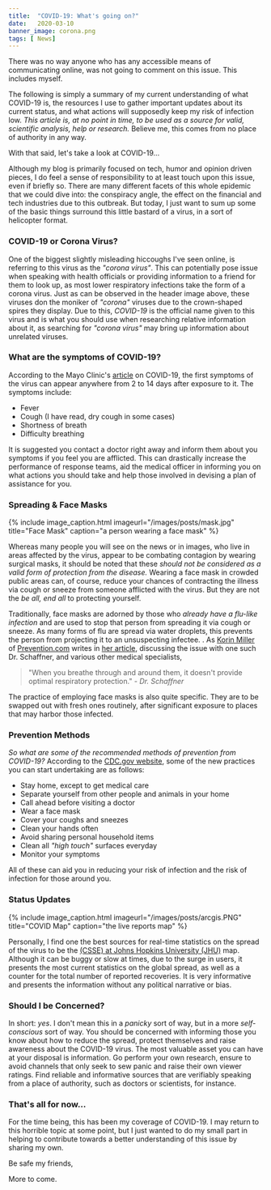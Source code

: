 ```yaml
---
title:  "COVID-19: What's going on?"
date:   2020-03-10
banner_image: corona.png
tags: [ News]
---
```


There was no way anyone who has any accessible means of communicating online, was not going to comment on this issue. This includes myself. 

The following is simply a summary of my current understanding of what COVID-19 is, the resources I use to gather important updates about its current status, and what actions will supposedly keep my risk of infection low. *This article is, at no point in time, to be used as a source for valid, scientific analysis, help or research.* Believe me, this comes from no place of authority in any way.

With that said, let's take a look at COVID-19…

<!--more-->

Although my blog is primarily focused on tech, humor and opinion driven pieces, I do feel a sense of responsibility to at least touch upon this issue, even if briefly so. There are many different facets of this whole epidemic that we could dive into: the conspiracy angle, the effect on the financial and tech industries due to this outbreak. But today, I just want to sum up some of the basic things surround this little bastard of a virus, in a sort of helicopter format. 





### COVID-19 or Corona Virus?

One of the biggest slightly misleading hiccoughs I've seen online, is referring to this virus as the _"corona virus"_. This can potentially pose issue when speaking with health officials or providing information to a friend for them to look up, as most lower respiratory infections take the form of a corona virus. Just as can be observed in the header image above, these viruses don the moniker of _"corona"_ viruses due to the crown-shaped spires they display. Due to this, *COVID-19* is the official name given to this virus and is what you should use when researching relative information about it, as searching for _"corona virus"_ may bring up information about unrelated viruses.





### What are the symptoms of COVID-19?

 According to the Mayo Clinic's <a href="https://www.mayoclinic.org/diseases-conditions/coronavirus/symptoms-causes/syc-20479963">article</a> on COVID-19, the first symptoms of the virus can appear anywhere from 2 to 14 days after exposure to it. The symptoms include:

+ Fever
+ Cough (I have read, dry cough in some cases)
+ Shortness of breath
+ Difficulty breathing

It is suggested you contact a doctor right away and inform them about you symptoms if you feel you are afflicted. This can drastically increase the performance of response teams, aid the medical officer in informing you on what actions you should take and help those involved in devising a plan of assistance for you.





### Spreading & Face Masks

{% include image_caption.html imageurl="/images/posts/mask.jpg" title="Face Mask" caption="a person wearing a face mask" %}

Whereas many people you will see on the news or in images, who live in areas affected by the virus, appear to be combating contagion by wearing surgical masks, it should be noted that these *should not be considered as a valid form of protection from the disease.* Wearing a face mask in crowded public areas can, of course, reduce your chances of contracting the illness via cough or sneeze from someone afflicted with the virus. But they are not the _be all, end all_ to protecting yourself. 

Traditionally, face masks are adorned by those who _already have a flu-like infection_ and are used to stop that person from spreading it via cough or sneeze. As many forms of flu are spread via water droplets, this prevents the person from projecting it to an unsuspecting infectee. . As <a href="https://www.prevention.com/author/216238/korin-miller/">Korin Miller</a> of <a href="https://www.prevention.com/">Prevention.com</a> writes in <a href="https://www.prevention.com/health/a30677242/can-face-mask-prevent-coronavirus/">her article</a>, discussing the issue with one such Dr. Schaffner, and various other medical specialists, 

>"When you breathe through and around them, it doesn't provide optimal respiratory protection." <cite>-  Dr. Schaffner </cite>

The practice of employing face masks is also quite specific. They are to be swapped out with fresh ones routinely, after significant exposure to places that may harbor those infected.





### Prevention Methods

_So what are some of the recommended methods of prevention from COVID-19?_ According to the  <a href="https://www.cdc.gov/coronavirus/2019-ncov/hcp/guidance-prevent-spread.html">CDC.gov website</a>, some of the new practices you can start undertaking are as follows:

+ Stay home, except to get medical care
+ Separate yourself from other people and animals in your home
+ Call ahead before visiting a doctor
+ Wear a face mask
+ Cover your coughs and sneezes
+ Clean your hands often
+ Avoid sharing personal household items
+ Clean all _"high touch"_ surfaces everyday
+ Monitor your symptoms

All of these can aid you in reducing your risk of infection and the risk of infection for those around you.





### Status Updates

{% include image_caption.html imageurl="/images/posts/arcgis.PNG" title="COVID Map" caption="the live reports map" %}

Personally, I find one the best sources for real-time statistics on the spread of the virus to be the <a href="https://gisanddata.maps.arcgis.com/apps/opsdashboard/index.html#/bda7594740fd40299423467b48e9ecf6">(CSSE) at Johns Hopkins University (JHU)</a> map. Although it can be buggy or slow at times, due to the surge in users, it presents the most current statistics on the global spread, as well as a counter for the total number of reported recoveries. It is very informative and presents the information without any political narrative or bias. 





### Should I be Concerned?

In short: *yes*. I don't mean this in a _panicky_ sort of way, but in a more _self-conscious_ sort of way. You should be concerned with informing those you know about how to reduce the spread, protect themselves and raise awareness about the COVID-19 virus. The most valuable asset you can have at your disposal is information. Go perform your own research, ensure to avoid channels that only seek to sew panic and raise their own viewer ratings. Find reliable and informative sources that are verifiably speaking from a place of authority, such as doctors or scientists, for instance.





### That's all for now...

For the time being, this has been my coverage of COVID-19. I may return to this horrible topic at some point, but I just wanted to do my small part in helping to contribute towards a better understanding of this issue by sharing my own. 


Be safe my friends, 


More to come. 
